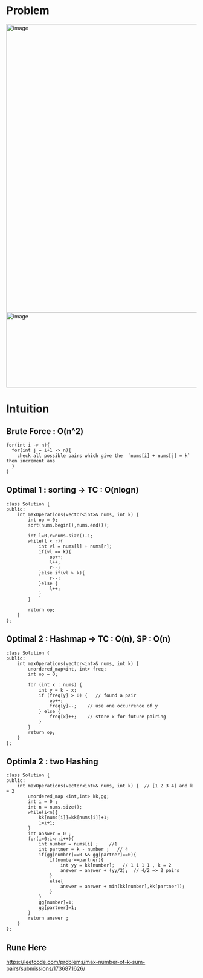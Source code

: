 # Problem 
<img width="1020" height="762" alt="image" src="https://github.com/user-attachments/assets/d0f3011c-1ad6-4e47-b3ef-2d31c748aa4e" />
<img width="801" height="199" alt="image" src="https://github.com/user-attachments/assets/11cb56b4-1224-40cb-943a-e090f130bd0e" />

# Intuition
## Brute Force : O(n^2) 
```
for(int i -> n){
  for(int j = i+1 -> n){
    check all possible pairs which give the  `nums[i] + nums[j] = k` then increment ans
  }
}
```
## Optimal 1 : sorting -> TC : O(nlogn)
```
class Solution {
public:
    int maxOperations(vector<int>& nums, int k) {
        int op = 0;
        sort(nums.begin(),nums.end());

        int l=0,r=nums.size()-1;
        while(l < r){
            int vl = nums[l] + nums[r];
            if(vl == k){
                op++;
                l++;
                r--;
            }else if(vl > k){
                r--;
            }else {
                l++;
            }
        }

        return op;
    }
};
```

## Optimal 2 : Hashmap -> TC : O(n), SP : O(n)
```
class Solution {
public:
    int maxOperations(vector<int>& nums, int k) {
        unordered_map<int, int> freq;
        int op = 0;

        for (int x : nums) {
            int y = k - x;
            if (freq[y] > 0) {   // found a pair
                op++;
                freq[y]--;    // use one occurrence of y
            } else {
                freq[x]++;    // store x for future pairing
            }
        }
        return op;
    }
};
```

## Optimla 2 : two Hashing
```
class Solution {
public:
    int maxOperations(vector<int>& nums, int k) {  // [1 2 3 4] and k = 2
        unordered_map <int,int> kk,gg; 
        int i = 0 ; 
        int n = nums.size();
        while(i<n){
            kk[nums[i]]=kk[nums[i]]+1;
            i=i+1;
        }
        int answer = 0 ; 
        for(i=0;i<n;i++){
            int number = nums[i] ;    //1
            int partner = k - number ;   // 4
            if(gg[number]==0 && gg[partner]==0){
                if(number==partner){
                    int yy = kk[number];   // 1 1 1 1 , k = 2 
                    answer = answer + (yy/2);  // 4/2 => 2 pairs
                }
                else{
                    answer = answer + min(kk[number],kk[partner]);
                }
            }
            gg[number]=1;
            gg[partner]=1;
        }
        return answer ; 
    }
};
```

## Rune Here
https://leetcode.com/problems/max-number-of-k-sum-pairs/submissions/1736871626/
